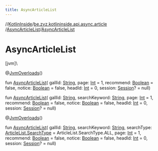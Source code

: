 ```yaml
---
title: AsyncArticleList
---
```

//[KotlinInside](../../../index.html)/[be.zvz.kotlininside.api.async.article](../index.html)
/[AsyncArticleList](index.html)/[AsyncArticleList](-async-article-list.html)

# AsyncArticleList

[jvm]\

@[JvmOverloads](https://kotlinlang.org/api/latest/jvm/stdlib/kotlin.jvm/-jvm-overloads/index.html)()

fun [AsyncArticleList](-async-article-list.html)(
gallId: [String](https://kotlinlang.org/api/latest/jvm/stdlib/kotlin/-string/index.html),
page: [Int](https://kotlinlang.org/api/latest/jvm/stdlib/kotlin/-int/index.html) = 1,
recommend: [Boolean](https://kotlinlang.org/api/latest/jvm/stdlib/kotlin/-boolean/index.html) = false,
notice: [Boolean](https://kotlinlang.org/api/latest/jvm/stdlib/kotlin/-boolean/index.html) = false,
headId: [Int](https://kotlinlang.org/api/latest/jvm/stdlib/kotlin/-int/index.html) = 0,
session: [Session](../../be.zvz.kotlininside.session/-session/index.html)? = null)

fun [AsyncArticleList](-async-article-list.html)(
gallId: [String](https://kotlinlang.org/api/latest/jvm/stdlib/kotlin/-string/index.html),
searchKeyword: [String](https://kotlinlang.org/api/latest/jvm/stdlib/kotlin/-string/index.html),
page: [Int](https://kotlinlang.org/api/latest/jvm/stdlib/kotlin/-int/index.html) = 1,
recommend: [Boolean](https://kotlinlang.org/api/latest/jvm/stdlib/kotlin/-boolean/index.html) = false,
notice: [Boolean](https://kotlinlang.org/api/latest/jvm/stdlib/kotlin/-boolean/index.html) = false,
headId: [Int](https://kotlinlang.org/api/latest/jvm/stdlib/kotlin/-int/index.html) = 0,
session: [Session](../../be.zvz.kotlininside.session/-session/index.html)? = null)

@[JvmOverloads](https://kotlinlang.org/api/latest/jvm/stdlib/kotlin.jvm/-jvm-overloads/index.html)()

fun [AsyncArticleList](-async-article-list.html)(
gallId: [String](https://kotlinlang.org/api/latest/jvm/stdlib/kotlin/-string/index.html),
searchKeyword: [String](https://kotlinlang.org/api/latest/jvm/stdlib/kotlin/-string/index.html),
searchType: [ArticleList.SearchType](../../be.zvz.kotlininside.api.article/-article-list/-search-type/index.html) =
ArticleList.SearchType.ALL, page: [Int](https://kotlinlang.org/api/latest/jvm/stdlib/kotlin/-int/index.html) = 1,
recommend: [Boolean](https://kotlinlang.org/api/latest/jvm/stdlib/kotlin/-boolean/index.html) = false,
notice: [Boolean](https://kotlinlang.org/api/latest/jvm/stdlib/kotlin/-boolean/index.html) = false,
headId: [Int](https://kotlinlang.org/api/latest/jvm/stdlib/kotlin/-int/index.html) = 0,
session: [Session](../../be.zvz.kotlininside.session/-session/index.html)? = null)




